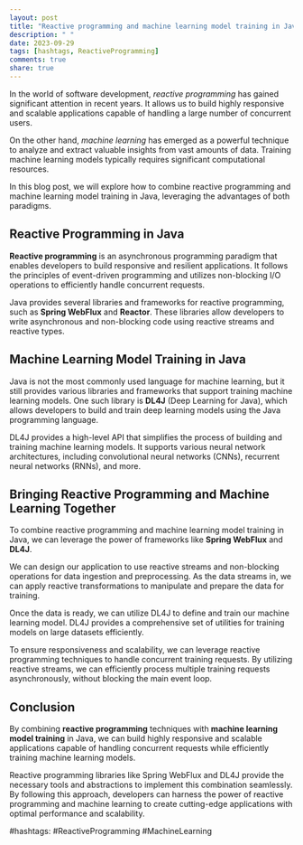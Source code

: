 ```yaml
---
layout: post
title: "Reactive programming and machine learning model training in Java"
description: " "
date: 2023-09-29
tags: [hashtags, ReactiveProgramming]
comments: true
share: true
---
```


In the world of software development, *reactive programming* has gained significant attention in recent years. It allows us to build highly responsive and scalable applications capable of handling a large number of concurrent users.

On the other hand, *machine learning* has emerged as a powerful technique to analyze and extract valuable insights from vast amounts of data. Training machine learning models typically requires significant computational resources.

In this blog post, we will explore how to combine reactive programming and machine learning model training in Java, leveraging the advantages of both paradigms.

## Reactive Programming in Java

**Reactive programming** is an asynchronous programming paradigm that enables developers to build responsive and resilient applications. It follows the principles of event-driven programming and utilizes non-blocking I/O operations to efficiently handle concurrent requests.

Java provides several libraries and frameworks for reactive programming, such as **Spring WebFlux** and **Reactor**. These libraries allow developers to write asynchronous and non-blocking code using reactive streams and reactive types.

## Machine Learning Model Training in Java

Java is not the most commonly used language for machine learning, but it still provides various libraries and frameworks that support training machine learning models. One such library is **DL4J** (Deep Learning for Java), which allows developers to build and train deep learning models using the Java programming language.

DL4J provides a high-level API that simplifies the process of building and training machine learning models. It supports various neural network architectures, including convolutional neural networks (CNNs), recurrent neural networks (RNNs), and more.

## Bringing Reactive Programming and Machine Learning Together

To combine reactive programming and machine learning model training in Java, we can leverage the power of frameworks like **Spring WebFlux** and **DL4J**.

We can design our application to use reactive streams and non-blocking operations for data ingestion and preprocessing. As the data streams in, we can apply reactive transformations to manipulate and prepare the data for training.

Once the data is ready, we can utilize DL4J to define and train our machine learning model. DL4J provides a comprehensive set of utilities for training models on large datasets efficiently.

To ensure responsiveness and scalability, we can leverage reactive programming techniques to handle concurrent training requests. By utilizing reactive streams, we can efficiently process multiple training requests asynchronously, without blocking the main event loop.

## Conclusion

By combining **reactive programming** techniques with **machine learning model training** in Java, we can build highly responsive and scalable applications capable of handling concurrent requests while efficiently training machine learning models.

Reactive programming libraries like Spring WebFlux and DL4J provide the necessary tools and abstractions to implement this combination seamlessly. By following this approach, developers can harness the power of reactive programming and machine learning to create cutting-edge applications with optimal performance and scalability.

#hashtags: #ReactiveProgramming #MachineLearning